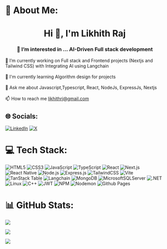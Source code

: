 # 💫 About Me:
<h1 align="center">Hi 👋, I'm Likhith Raj</h1>
<h3 align="center">👀 I’m interested in ... AI-Driven Full stack development</h3>
<!-- <img align="right" alt = "Coding" width = "400" src="https://camo.githubusercontent.com/7de37139d0b4c1ce40865e799b446c0e963a3dd8fb68d239707237c40604fa3d/68747470733a2f2f63646e2e6472696262626c652e636f6d2f75736572732f3733303730332f73637265656e73686f74732f363538313234332f6176656e746f2e676966" -->

🔭 I’m currently working on Full stack and Frontend projects (Nextjs and Tailwind CSS) with Integrating AI using Langchain <br><br>🌱 I'm currently learning Algorithm design for projects <br><br>💬 Ask me about Javascript,Typescript, React, NodeJs, ExpressJs, Nextjs<br><br>📫 How to reach me likhithrj@gmail.com


## 🌐 Socials:
<!--[![Instagram](https://img.shields.io/badge/Instagram-%23E4405F.svg?logo=Instagram&logoColor=white)](https://instagram.com/__likhith_raj__) -->
[![LinkedIn](https://img.shields.io/badge/LinkedIn-%230077B5.svg?logo=linkedin&logoColor=white)](https://linkedin.com/in/likhith-raj-7398a9228/) [![X](https://img.shields.io/badge/X-black.svg?logo=X&logoColor=white)](https://x.com/toxicated_evil) 

# 💻 Tech Stack:
![HTML5](https://img.shields.io/badge/html5-%23E34F26.svg?style=for-the-badge&logo=html5&logoColor=white) 
![CSS3](https://img.shields.io/badge/css3-%231572B6.svg?style=for-the-badge&logo=css3&logoColor=white) 
![JavaScript](https://img.shields.io/badge/javascript-%23323330.svg?style=for-the-badge&logo=javascript&logoColor=%23F7DF1E) 
![TypeScript](https://img.shields.io/badge/typescript-%23007ACC.svg?style=for-the-badge&logo=typescript&logoColor=white) 
![React](https://img.shields.io/badge/react-%2320232a.svg?style=for-the-badge&logo=react&logoColor=%2361DAFB) 
![Next.js](https://img.shields.io/badge/next.js-000000?style=for-the-badge&logo=nextdotjs&logoColor=white) 
![React Native](https://img.shields.io/badge/React_Native-20232A?style=for-the-badge&logo=react&logoColor=61DAFB) 
![Node.js](https://img.shields.io/badge/node.js-6DA55F?style=for-the-badge&logo=node.js&logoColor=white) 
![Express.js](https://img.shields.io/badge/express.js-%23404d59.svg?style=for-the-badge&logo=express&logoColor=%2361DAFB) 
![TailwindCSS](https://img.shields.io/badge/tailwindcss-%2338B2AC.svg?style=for-the-badge&logo=tailwind-css&logoColor=white) 
![Vite](https://img.shields.io/badge/vite-%23646CFF.svg?style=for-the-badge&logo=vite&logoColor=white) 
![TanStack Table](https://img.shields.io/badge/TanStack-Table-%23FF4154.svg?style=for-the-badge&logo=data:image/svg+xml;base64,PHN2ZyB3aWR0aD0iMjQiIGhlaWdodD0iMjQi... (custom badge, optional)) 
![Langchain](https://img.shields.io/badge/Langchain-000000?style=for-the-badge&logo=langchain&logoColor=white) 
![MongoDB](https://img.shields.io/badge/MongoDB-%234ea94b.svg?style=for-the-badge&logo=mongodb&logoColor=white) 
![MicrosoftSQLServer](https://img.shields.io/badge/Microsoft%20SQL%20Server-CC2927?style=for-the-badge&logo=microsoft%20sql%20server&logoColor=white) 
![.NET](https://img.shields.io/badge/.NET-5C2D91?style=for-the-badge&logo=.net&logoColor=white) 
![Linux](https://img.shields.io/badge/Linux-FCC624?style=for-the-badge&logo=linux&logoColor=black) 
![C++](https://img.shields.io/badge/C++-00599C?style=for-the-badge&logo=cplusplus&logoColor=white) 
![JWT](https://img.shields.io/badge/JWT-black?style=for-the-badge&logo=JSON%20web%20tokens) 
![NPM](https://img.shields.io/badge/NPM-%23CB3837.svg?style=for-the-badge&logo=npm&logoColor=white) 
![Nodemon](https://img.shields.io/badge/Nodemon-%23323330.svg?style=for-the-badge&logo=nodemon&logoColor=BBDEAD) 
![Github Pages](https://img.shields.io/badge/github%20pages-121013?style=for-the-badge&logo=github&logoColor=white) 


# 📊 GitHub Stats:
![](https://github-readme-stats.vercel.app/api?username=Likhithraj19&theme=dark&hide_border=false&include_all_commits=true&count_private=true)<br/>
<!--![](https://github-readme-streak-stats.herokuapp.com/?user=Likhithraj19&theme=dark&hide_border=false)<br/> -->
![](https://github-readme-stats.vercel.app/api/top-langs/?username=Likhithraj19&theme=dark&hide_border=false&include_all_commits=true&count_private=true&layout=compact) 


<!--### ✍️ Random Dev Quote
![](https://quotes-github-readme.vercel.app/api?type=horizontal&theme=radical)-->


[![](https://visitcount.itsvg.in/api?id=Likhithraj19&icon=0&color=0)](https://visitcount.itsvg.in)

<!-- Proudly created with GPRM ( https://gprm.itsvg.in ) -->
